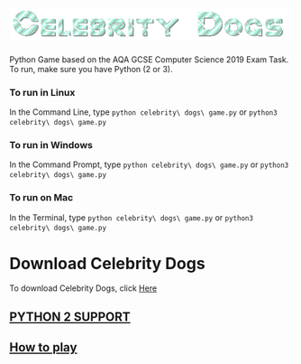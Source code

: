 # ![Celebrity Dogs](https://github.com/jaxk25/Celebrity-Dogs/blob/master/8hd074el.gif)  
Python Game based on the AQA GCSE Computer Science 2019 Exam Task.  
To run, make sure you have Python (2 or 3).  
### To run in Linux
In the Command Line, type `python celebrity\ dogs\ game.py` or `python3 celebrity\ dogs\ game.py`  
### To run in Windows
In the Command Prompt, type `python celebrity\ dogs\ game.py` or `python3 celebrity\ dogs\ game.py`
### To run on Mac
In the Terminal, type `python celebrity\ dogs\ game.py` or `python3 celebrity\ dogs\ game.py` 
# Download Celebrity Dogs
To download Celebrity Dogs, click [Here](https://github.com/jaxk25/Celebrity-Dogs.git)
## [PYTHON 2 SUPPORT](https://github.com/jaxk25/Celebrity-Dogs-Python/wiki/How-to-run#note)  
## [How to play](https://github.com/jaxk25/Celebrity-Dogs-Python/wiki/How-to-play)  
